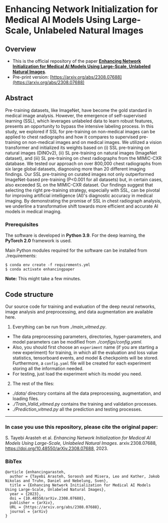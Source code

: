 # Enhancing Network Initialization for Medical AI Models Using Large-Scale, Unlabeled Natural Images


Overview
------

* This is the official repository of the paper [**Enhancing Network Initialization for Medical AI Models Using Large-Scale, Unlabeled Natural Images**](https://arxiv.org/abs/2308.07688).
* Pre-print version: [https://arxiv.org/abs/2308.07688](https://arxiv.org/abs/2308.07688)


Abstract
------
Pre-training datasets, like ImageNet, have become the gold standard in medical image analysis. However, the emergence of self-supervised learning (SSL), which leverages unlabeled data to learn robust features, presents an opportunity to bypass the intensive labeling process. In this study, we explored if SSL for pre-training on non-medical images can be applied to chest radiographs and how it compares to supervised pre-training on non-medical images and on medical images. We utilized a vision transformer and initialized its weights based on (i) SSL pre-training on natural images (DINOv2), (ii) SL pre-training on natural images (ImageNet dataset), and (iii) SL pre-training on chest radiographs from the MIMIC-CXR database. We tested our approach on over 800,000 chest radiographs from six large global datasets, diagnosing more than 20 different imaging findings. Our SSL pre-training on curated images not only outperformed ImageNet-based pre-training (P<0.001 for all datasets) but, in certain cases, also exceeded SL on the MIMIC-CXR dataset. Our findings suggest that selecting the right pre-training strategy, especially with SSL, can be pivotal for improving artificial intelligence (AI)'s diagnostic accuracy in medical imaging. By demonstrating the promise of SSL in chest radiograph analysis, we underline a transformative shift towards more efficient and accurate AI models in medical imaging.


### Prerequisites

The software is developed in **Python 3.9**. For the deep learning, the **PyTorch 2.0** framework is used.



Main Python modules required for the software can be installed from ./requirements:

```
$ conda env create -f requirements.yml
$ conda activate enhancingpaper
```

**Note:** This might take a few minutes.


Code structure
---

Our source code for training and evaluation of the deep neural networks, image analysis and preprocessing, and data augmentation are available here.

1. Everything can be run from *./main_vitmed.py*. 
* The data preprocessing parameters, directories, hyper-parameters, and model parameters can be modified from *./configs/config.yaml*.
* Also, you should first choose an `experiment` name (if you are starting a new experiment) for training, in which all the evaluation and loss value statistics, tensorboard events, and model & checkpoints will be stored. Furthermore, a `config.yaml` file will be created for each experiment storing all the information needed.
* For testing, just load the experiment which its model you need.

2. The rest of the files:
* *./data/* directory contains all the data preprocessing, augmentation, and loading files.
* *./Train_Valid_vitmed.py* contains the training and validation processes.
* *./Prediction_vitmed.py* all the prediction and testing processes.

------
### In case you use this repository, please cite the original paper:

S. Tayebi Arasteh et al. *Enhancing Network Initialization for Medical AI Models Using Large-Scale, Unlabeled Natural Images*. arxiv.2308.07688, https://doi.org/10.48550/arXiv.2308.07688, 2023.

### BibTex

    @article {enhancingarasteh,
      author = {Tayebi Arasteh, Soroosh and Misera, Leo and Kather, Jakob Nikolas and Truhn, Daniel and Nebelung, Sven},
      title = {Enhancing Network Initialization for Medical AI Models Using Large-Scale, Unlabeled Natural Images},
      year = {2023},
      doi = {10.48550/arXiv.2308.07688},
      publisher = {arXiv},
      URL = {https://arxiv.org/abs/2308.07688},
      journal = {arXiv}
    }
